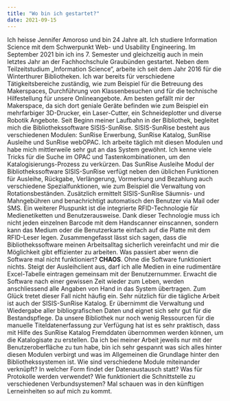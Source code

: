 ```yaml
---
title: "Wo bin ich gestartet?"
date: 2021-09-15
---
```


Ich heisse Jennifer Amoroso und bin 24 Jahre alt. Ich studiere Information Science mit dem Schwerpunkt Web- und Usability Engineering. Im September 2021 bin ich ins 7. Semester und gleichzeitig auch in mein letztes Jahr an der Fachhochschule Graubünden gestartet. Neben dem Teilzeitstudium „Information Science“, arbeite ich seit dem Jahr 2016 für die Winterthurer Bibliotheken. Ich war bereits für verschiedene Tätigkeitsbereiche zuständig, wie zum Beispiel für die Betreuung des Makerspaces, Durchführung von Klassenbesuchen und für die technische Hilfestellung für unsere Onlineangebote. Am besten gefällt mir der Makerspace, da sich dort geniale Geräte befinden wie zum Beispiel ein mehrfarbiger 3D-Drucker, ein Laser-Cutter, ein Schneideplotter und diverse Robotik Angebote.
Seit Beginn meiner Laufbahn in der Bibliothek, begleitet mich die Bibliothekssoftware SISIS-SunRise. SISIS-SunRise besteht aus verschiedenen Modulen: SunRise Erwerbung, SunRise Katalog, SunRise Ausleihe und SunRise webOPAC. Ich arbeite täglich mit diesen Modulen und habe mich mittlerweile sehr gut an das System gewöhnt. Ich kenne viele Tricks für die Suche im OPAC und Tastenkombinationen, um den Katalogisierungs-Prozess zu verkürzen. Das SunRise Ausleihe Modul der Bibliothekssoftware SISIS-SunRise verfügt neben den üblichen Funktionen für Ausleihe, Rückgabe, Verlängerung, Vormerkung und Bezahlung auch verschiedene Spezialfunktionen, wie zum Beispiel die Verwaltung von Rotationsbeständen. Zusätzlich ermittelt SISIS-SunRise Säumnis- und Mahngebühren und benachrichtigt automatisch den Benutzer via Mail oder SMS. Ein weiterer Pluspunkt ist die integrierte RFID-Technologie für Medienetiketten und Benutzerausweise. Dank dieser Technologie muss ich nicht jeden einzelnen Barcode mit dem Handscanner einscannen, sondern kann das Medium oder die Benutzerkarte einfach auf die Platte mit dem RFID-Leser legen. Zusammengefasst lässt sich sagen, dass die Bibliothekssoftware meinen Arbeitsalltag sicherlich vereinfacht und mir die Möglichkeit gibt effizienter zu arbeiten. Was passiert aber wenn die Software mal nicht funktioniert? **CHAOS**. Ohne die Software funktioniert nichts. Steigt der Ausleihclient aus, darf ich alle Medien in eine rudimentäre Excel-Tabelle eintragen gemeinsam mit der Benutzernummer. Erwacht die Software nach einer gewissen Zeit wieder zum Leben, werden anschliessend alle Angaben von Hand in das System übertragen. Zum Glück tretet dieser Fall nicht häufig ein. Sehr nützlich für die tägliche Arbeit ist auch der SISIS-SunRise Katalog. Er übernimmt die Verwaltung und Wiedergabe aller bibliografischen Daten und eignet sich sehr gut für die Bestandspflege. Da unsere Bibliothek nur noch wenig Ressourcen für die manuelle Titeldatenerfassung zur Verfügung hat ist es sehr praktisch, dass mit Hilfe des SunRise Katalog Fremddaten übernommen werden können, um die Katalogisate zu erstellen. 
Da ich bei meiner Arbeit jeweils nur mit der Benutzeroberfläche zu tun habe, bin ich sehr gespannt was sich alles hinter diesen Modulen verbirgt und was im Allgemeinen die Grundlage hinter den Bibliothekssystemen ist. Wie sind verschiedene Module miteinander verknüpft? In welcher Form findet der Datenaustausch statt? Was für Protokolle werden verwendet? Wie funktioniert die Schnittstelle zu verschiedenen Verbundsystemen? 
Mal schauen was in den künftigen Lerneinheiten so auf mich zu kommt.


